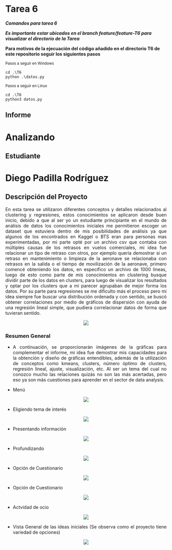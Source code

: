 # Tarea 6


***Comandos para tarea 6***


***Es importante estar ubicados en el branch feature/feature-T6 para visualizar el directorio de la Tarea***


**Para motivos de la ejecuación del código añadido en el directorio T6 de este repositorio seguir los siguientes pasos**

<sub>Pasos a seguir en Windows</sub>
```
cd .\T6
python .\datos.py
```
<sub>Pasos a seguir en Linux</sub>
```
cd .\T6
python3 datos.py
```

## Informe
<div style="text-align: justify">

# Analizando 
## Estudiante
# Diego Padilla Rodríguez

## Descripción del Proyecto

En esta tarea se utilizaron diferentes conceptos y detalles relacionados al clustering y regresiones, estos conocimientos se aplicaron desde buen inicio, debido a que al ser yo un estudiante principiante en el mundo de análisis de datos los conocimientos iniciales me permitieron escoger un dataset que estuviera dentro de mis posibilidades de análisis ya que algunos de los encontrados en Kaggel o BTS eran para personas mas experimentadas, por mi parte opté por un archivo csv que contaba con múltiples causas de los retrasos en vuelos comerciales, mi idea fue relacionar un tipo de retraso con otros, por ejemplo quería demostrar si un retraso en mantenimiento o limpieza de la aeronave se relacionaba con retrasos en la salida o el tiempo de movilización de la aeronave, primero comencé obteniendo los datos, en específico un archivo de 1000 líneas, luego de esto como parte de mis conocimientos en clustering busque dividir parte de los datos en clusters, para luego de visualizar los resultados y optar por los clusters que a mi parecer agrupaban de mejor forma los datos. Por su parte para regresiones se me dificulto más el proceso pero mi idea siempre fue buscar una distribución ordenada y con sentido, se buscó obtener correlaciones por medio de gráficos de dispersión con ayuda de una regresión lineal simple, que pudiera correlacionar datos de forma que tuvieran sentido.


<p align="center">
    <img src="https://github.com/DiegoPadillaRod/ie0217-proyecto/blob/main/Propuesta/Imagenes/Qt.png" />
</p>


### Resumen General

- A continuación, se proporcionarán imágenes de la gráficas para complementar el informe, mi idea fue demostrar mis capacidades para la obtención y diseño de gráficas entendibles, además de la utilización de conceptos como kmeans, clusters, número óptimo de clusters, regresión lineal, ajuste, visualización, etc. Al ser un tema del cual no conozco mucho las relaciones quizás no son las más acertadas, pero eso ya son más cuestiones para aprender en el sector de data analysis.

* Menú
<p align="center">
    <img src="https://github.com/DiegoPadillaRod/ie0217-proyecto/blob/main/Propuesta/Imagenes/1.jpg" />
</p>

* Eligiendo tema de interés
<p align="center">
    <img src="https://github.com/DiegoPadillaRod/ie0217-proyecto/blob/main/Propuesta/Imagenes/2.jpg" />
</p>

* Presentando información
<p align="center">
    <img src="https://github.com/DiegoPadillaRod/ie0217-proyecto/blob/main/Propuesta/Imagenes/3.jpg" />
</p>

* Profundizando
<p align="center">
    <img src="https://github.com/DiegoPadillaRod/ie0217-proyecto/blob/main/Propuesta/Imagenes/4.jpg" />
</p>

* Opción de Cuestionario
<p align="center">
    <img src="https://github.com/DiegoPadillaRod/ie0217-proyecto/blob/main/Propuesta/Imagenes/5.1.jpg" />
</p>

* Opción de Cuestionario
<p align="center">
    <img src="https://github.com/DiegoPadillaRod/ie0217-proyecto/blob/main/Propuesta/Imagenes/5.2.jpg" />
</p>

* Actvidad de ocio
<p align="center">
    <img src="https://github.com/DiegoPadillaRod/ie0217-proyecto/blob/main/Propuesta/Imagenes/6.jpg" />
</p>

* Vista General de las ideas iniciales (Se observa como el proyecto tiene variedad de opciones)
<p align="center">
    <img src="https://github.com/DiegoPadillaRod/ie0217-proyecto/blob/main/Propuesta/Imagenes/Vista%20general%20.png" />
</p>
